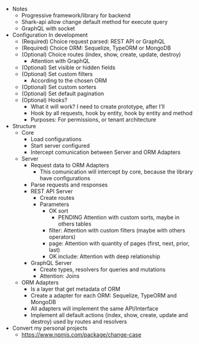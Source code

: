 - Notes
  - Progressive framework/library for backend
  - Shark-api allow change default method for execute query
  - GraphQL with socket
- Configuration In development
  - (Required) Choice request parsed: REST API or GraphQL
  - (Required) Choice ORM: Sequelize, TypeORM or MongoDB
  - (Optional) Choice routes (index, show, create, update, destroy)
    - Attention with GraphQL
  - (Optional) Set visible or hidden fields
  - (Optional) Set custom filters
    - According to the chosen ORM
  - (Optional) Set custom sorters
  - (Optional) Set default pagination
  - (Optional) Hooks?
    - What it will work? I need to create prototype, after I'll
    - Hook by all requests, hook by entity, hook by entity and method
    - Purposes: For permissions, or tenant architecture
- Structure
  - Core
    - Load configurations
    - Start server configured
    - Intercept comunication between Server and ORM Adapters
  - Server
    - Request data to ORM Adapters
      - This comunication will intercept by core, because the library have configurations
    - Parse requests and responses
    - REST API Server
      - Create routes
      - Parameters
        - OK sort
          - PENDING Attention with custom sorts, maybe in others tables
        - filter: Attention with custom filters (maybe with others operators)
        - page: Attention with quantity of pages (first, next, prior, last)
        - OK include: Attention with deep relationship
    - GraphQL Server
      - Create types, resolvers for queries and mutations
      - Attention: Joins
  - ORM Adapters
    - Is a layer that get metadata of ORM
    - Create a adapter for each ORM: Sequelize, TypeORM and MongoDB
    - All adapters will implement the same API/Interface
    - Implement all default actions (index, show, create, update and destroy) used by routes and resolvers
- Convert my personal projects
  - https://www.npmjs.com/package/change-case